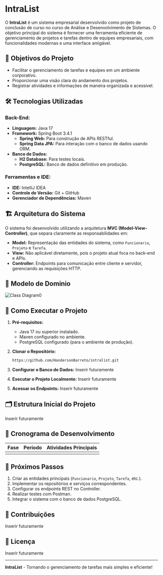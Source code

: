 # IntraList

O **IntraList** é um sistema empresarial desenvolvido como projeto de conclusão de curso no curso de Análise e Desenvolvimento de Sistemas. O objetivo principal do sistema é fornecer uma ferramenta eficiente de gerenciamento de projetos e tarefas dentro de equipes empresariais, com funcionalidades modernas e uma interface amigável.

## 🎯 Objetivos do Projeto

- Facilitar o gerenciamento de tarefas e equipes em um ambiente corporativo.
- Proporcionar uma visão clara do andamento dos projetos.
- Registrar atividades e informações de maneira organizada e acessível.

## 🛠️ Tecnologias Utilizadas

### **Back-End:**
- **Linguagem:** Java 17
- **Framework:** Spring Boot 3.4.1
  - **Spring Web:** Para construção de APIs RESTful.
  - **Spring Data JPA:** Para interação com o banco de dados usando ORM.
- **Banco de Dados:**
  - **H2 Database:** Para testes locais.
  - **PostgreSQL:** Banco de dados definitivo em produção.

### **Ferramentas e IDE:**
- **IDE:** IntelliJ IDEA
- **Controle de Versão:** Git + GitHub
- **Gerenciador de Dependências:** Maven

## 🏗️ Arquitetura do Sistema

O sistema foi desenvolvido utilizando a arquitetura **MVC (Model-View-Controller)**, que separa claramente as responsabilidades em:
- **Model:** Representação das entidades do sistema, como `Funcionario`, `Projeto` e `Tarefa`.
- **View:** Não aplicável diretamente, pois o projeto atual foca no back-end e APIs.
- **Controller:** Endpoints para comunicação entre cliente e servidor, gerenciando as requisições HTTP.

## 🔗 Modelo de Dominio

![Class Diagram0](https://github.com/user-attachments/assets/1e694f76-c52a-4307-a9c6-527bfe49f953)



## 🚀 Como Executar o Projeto

1. **Pré-requisitos:**
   - Java 17 ou superior instalado.
   - Maven configurado no ambiente.
   - PostgreSQL configurado (para o ambiente de produção).

2. **Clonar o Repositório:**
   ```bash
   https://github.com/HandersonBarreto/intralist.git
   ```

3. **Configurar o Banco de Dados:**
Inserir futuramente

4. **Executar o Projeto Localmente:**
Inserir futuramente

5. **Acessar os Endpoints:**
Inserir futuramente

## 🗂️ Estrutura Inicial do Projeto

Inserir futuramente

## 📅 Cronograma de Desenvolvimento

| Fase                  | Período       | Atividades Principais                                  |
|-----------------------|---------------|------------------------------------------------------|
        |

## 📖 Próximos Passos

1. Criar as entidades principais (`Funcionario`, `Projeto`, `Tarefa`, etc.).
2. Implementar os repositórios e serviços correspondentes.
3. Configurar os endpoints REST no Controller.
4. Realizar testes com Postman.
5. Integrar o sistema com o banco de dados PostgreSQL.

## 🤝 Contribuições

Inserir futuramente

## 📄 Licença

Inserir futuramente

---

**IntraList** - Tornando o gerenciamento de tarefas mais simples e eficiente!
